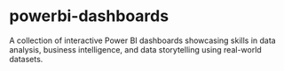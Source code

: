 # powerbi-dashboards
A collection of interactive Power BI dashboards showcasing skills in data analysis, business intelligence, and data storytelling using real-world datasets.

